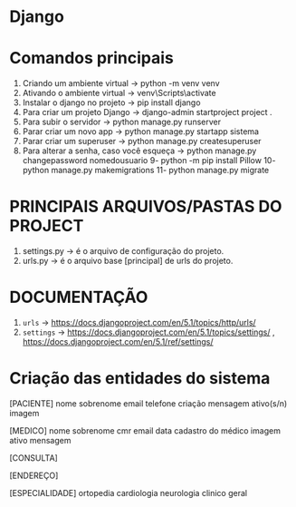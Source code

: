 # Django

# Comandos principais

1. Criando um ambiente virtual -> python -m venv venv
2. Ativando o ambiente virtual -> venv\Scripts\activate
3. Instalar o django no projeto -> pip install django
4. Para criar um projeto Django -> django-admin startproject project .
5. Para subir o servidor -> python manage.py runserver
6. Parar criar um novo app -> python manage.py startapp sistema
7. Parar criar um superuser -> python manage.py createsuperuser
8. Para alterar a senha, caso você esqueça -> python manage.py changepassword nomedousuario
9- python -m pip install Pillow
10- python manage.py makemigrations
11- python manage.py migrate 

# PRINCIPAIS ARQUIVOS/PASTAS DO PROJECT
1. settings.py -> é o arquivo de configuração do projeto.
2. urls.py -> é o arquivo base [principal] de urls do projeto.


# DOCUMENTAÇÃO
1. `urls` -> https://docs.djangoproject.com/en/5.1/topics/http/urls/ 
2. `settings` -> https://docs.djangoproject.com/en/5.1/topics/settings/ , https://docs.djangoproject.com/en/5.1/ref/settings/



# Criação das entidades do sistema
[PACIENTE]
nome 
sobrenome
email
telefone
criação
mensagem
ativo(s/n)
imagem

[MEDICO]
nome 
sobrenome
cmr 
email 
data cadastro do médico 
imagem
ativo
mensagem 

[CONSULTA]


[ENDEREÇO]


[ESPECIALIDADE]
ortopedia 
cardiologia
neurologia 
clinico geral